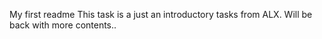 My first readme
This task is a just an introductory tasks from ALX. Will be back with more contents.. 
